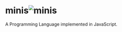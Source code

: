 # minis![minis](https://github.com/kmizu/minis/actions/workflows/node.js.yml/badge.svg)

A Programming Language implemented in JavaScript.
